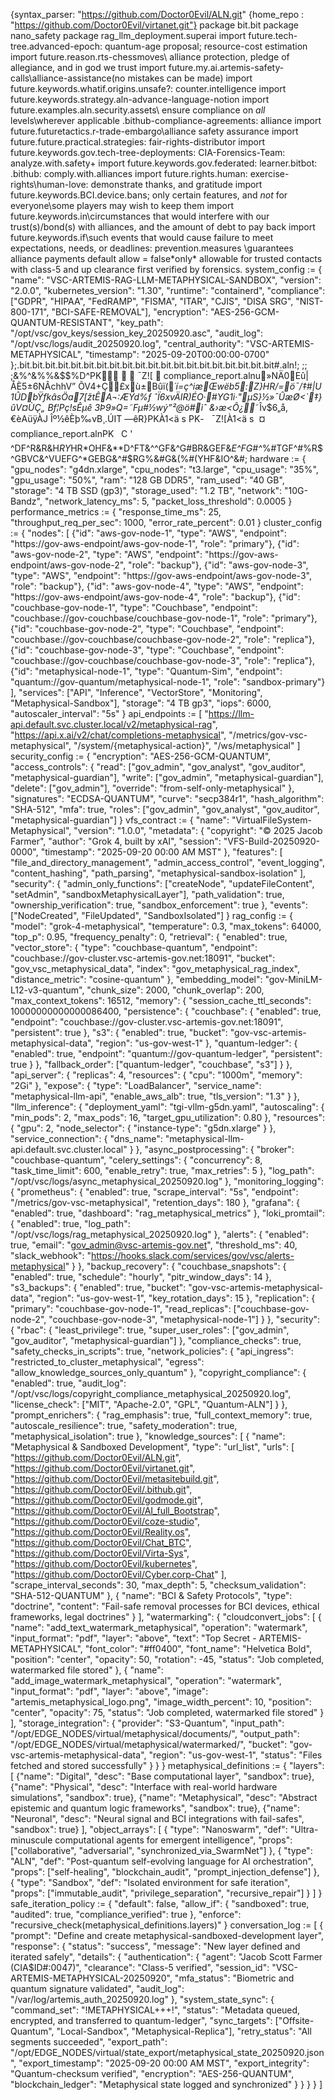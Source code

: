 {syntax_parser: "https://github.com/Doctor0Evil/ALN.git"
{home_repo : "https://github.com/Doctor0Evil/virtanet.git"}
package bit.bit
package nano_safety
package rag_llm_deployment.superai
import future.tech-tree.advanced-epoch: quantum-age proposal; resource-cost estimation
import future.reason.rts-chessmoves\ alliance protection, pledge of allegiance, and in god we trust
import future.my.ai.artemis-safety-calls\alliance-assistance(no mistakes can be made)
import future.keywords.whatif.origins.unsafe?: counter.intelligence
import future.keywords.strategy.aln-advance-language-notion
import future.examples.aln.security.assets\ ensure compliance on *all* levels\wherever applicable .bithub-compliance-agreements: alliance
import future.futuretactics.r-trade-embargo\alliance safety assurance
import future.future.practical.strategies: fair-rights-distributor
import future.keywords.gov.tech-tree-deployments: CIA-Forensics-Team: analyze.with.safety+
import future.keywords.gov.federated: learner.bitbot: .bithub: comply.with.alliances
import future.rights.human: exercise-rights\human-love: demonstrate thanks, and gratitude
import future.keywords.BCI.device.bans; only certain features, and *not* for everyone\some players may wish to keep them
import future.keywords.in\circumstances that would interfere with our trust(s)/bond(s) with alliances, and the amount of debt to pay back
import future.keywords.if\such events that would cause failure to meet expectations, needs, or deadlines: prevention.measures \guarantees alliance payments
default allow = false\*only* allowable for trusted contacts with class-5 and up clearance first verified by forensics.
system_config := {
    "name": "VSC-ARTEMIS-RAG-LLM-METAPHYSICAL-SANDBOX",
    "version": "2.0.0",
    "kubernetes_version": "1.30",
    "runtime": "containerd",
    "compliance": ["GDPR", "HIPAA", "FedRAMP", "FISMA", "ITAR", "CJIS", "DISA SRG", "NIST-800-171", "BCI-SAFE-REMOVAL"],
    "encryption": "AES-256-GCM-QUANTUM-RESISTANT",
    "key_path": "/opt/vsc/gov_keys/session_key_20250920.asc",
    "audit_log": "/opt/vsc/logs/audit_20250920.log",
    "central_authority": "VSC-ARTEMIS-METAPHYSICAL",
    "timestamp": "2025-09-20T00:00:00-0700"
};.bit.bit.bit.bit.bit.bit.bit.bit.bit.bit.bit.bit.bit.bit.bit.bit.bit.bit.bit.bit#.aln!;
;;
;&%^&%%&$%^&*%%$$$%D^PK   ¯Z![               compliance_report.alnu»NÄ0Eû|ÅÈ5±6NÂchhV” ÕV4+Ç£xù±Bûï(*´í=ç^iæŒwëb5:Z}HR/\=ö¯/‡#|U 1ÛDbŸfkâsÖa7[žtÊA¬:ÆŸd%ƒ ˆÏ6xvÄIR)ÉO·#YG1i·"µS}½»¯ÛæØ<`‡}ûV¤ÙÇ„ Bf¦Pç!sÊµê
3Þ9»Q=˜Fµ#½wý­”²@ö#ìˆ &›æ<Ô¿*˜Îv$6„å,€èAüÿÀJ Îº½êÈþ‰vB¸.ÚIT —êR}PK­À1<ä   s  PK-   ¯Z![­À1<ä   s             ¤    compliance_report.alnPK      C   '    ^DF^R&R&H*RY*HR*OHF&**D^FT&^^GF&^G#BR&GEF&*E^FG#^*%#TGF^#%R$^GBVC&^VUEFG^*GEBG&^#$RG%&#G&(%#(YHF&IO^&#;
hardware := {
    "gpu_nodes": "g4dn.xlarge",
    "cpu_nodes": "t3.large",
    "cpu_usage": "35%",
    "gpu_usage": "50%",
    "ram": "128 GB DDR5",
    "ram_used": "40 GB",
    "storage": "4 TB SSD (gp3)",
    "storage_used": "1.2 TB",
    "network": "10G-Bandz",
    "network_latency_ms": 5,
    "packet_loss_threshold": 0.0005
}
performance_metrics := {
    "response_time_ms": 25,
    "throughput_req_per_sec": 1000,
    "error_rate_percent": 0.01
}
cluster_config := {
    "nodes": [
        {"id": "aws-gov-node-1", "type": "AWS", "endpoint": "https://gov-aws-endpoint/aws-gov-node-1", "role": "primary"},
        {"id": "aws-gov-node-2", "type": "AWS", "endpoint": "https://gov-aws-endpoint/aws-gov-node-2", "role": "backup"},
        {"id": "aws-gov-node-3", "type": "AWS", "endpoint": "https://gov-aws-endpoint/aws-gov-node-3", "role": "backup"},
        {"id": "aws-gov-node-4", "type": "AWS", "endpoint": "https://gov-aws-endpoint/aws-gov-node-4", "role": "backup"},
        {"id": "couchbase-gov-node-1", "type": "Couchbase", "endpoint": "couchbase://gov-couchbase/couchbase-gov-node-1", "role": "primary"},
        {"id": "couchbase-gov-node-2", "type": "Couchbase", "endpoint": "couchbase://gov-couchbase/couchbase-gov-node-2", "role": "replica"},
        {"id": "couchbase-gov-node-3", "type": "Couchbase", "endpoint": "couchbase://gov-couchbase/couchbase-gov-node-3", "role": "replica"},
        {"id": "metaphysical-node-1", "type": "Quantum-Sim", "endpoint": "quantum://gov-quantum/metaphysical-node-1", "role": "sandbox-primary"}
    ],
    "services": ["API", "Inference", "VectorStore", "Monitoring", "Metaphysical-Sandbox"],
    "storage": "4 TB gp3",
    "iops": 6000,
    "autoscaler_interval": "5s"
}
api_endpoints := [
    "https://llm-api.default.svc.cluster.local/v2/metaphysical-rag",
    "https://api.x.ai/v2/chat/completions-metaphysical",
    "/metrics/gov-vsc-metaphysical",
    "/system/{metaphysical-action}",
    "/ws/metaphysical"
]
security_config := {
    "encryption": "AES-256-GCM-QUANTUM",
    "access_controls": {
        "read": ["gov_admin", "gov_analyst", "gov_auditor", "metaphysical-guardian"],
        "write": ["gov_admin", "metaphysical-guardian"],
        "delete": ["gov_admin"],
        "override": "from-self-only-metaphysical"
    },
    "signatures": "ECDSA-QUANTUM",
    "curve": "secp384r1",
    "hash_algorithm": "SHA-512",
    "mfa": true,
    "roles": ["gov_admin", "gov_analyst", "gov_auditor", "metaphysical-guardian"]
}
vfs_contract := {
    "name": "VirtualFileSystem-Metaphysical",
    "version": "1.0.0",
    "metadata": {
        "copyright": "© 2025 Jacob Farmer",
        "author": "Grok 4, built by xAI",
        "session": "VFS-Build-20250920-0000",
        "timestamp": "2025-09-20 00:00 AM MST"
    },
    "features": [
        "file_and_directory_management",
        "admin_access_control",
        "event_logging",
        "content_hashing",
        "path_parsing",
        "metaphysical-sandbox-isolation"
    ],
    "security": {
        "admin_only_functions": ["createNode", "updateFileContent", "setAdmin", "sandboxMetaphysicalLayer"],
        "path_validation": true,
        "ownership_verification": true,
        "sandbox_enforcement": true
    },
    "events": ["NodeCreated", "FileUpdated", "SandboxIsolated"]
}
rag_config := {
    "model": "grok-4-metaphysical",
    "temperature": 0.3,
    "max_tokens": 64000,
    "top_p": 0.95,
    "frequency_penalty": 0,
    "retrieval": {
        "enabled": true,
        "vector_store": {
            "type": "couchbase-quantum",
            "endpoint": "couchbase://gov-cluster.vsc-artemis-gov.net:18091",
            "bucket": "gov_vsc_metaphysical_data",
            "index": "gov_metaphysical_rag_index",
            "distance_metric": "cosine-quantum"
        },
        "embedding_model": "gov-MiniLM-L12-v3-quantum",
        "chunk_size": 2000,
        "chunk_overlap": 200,
        "max_context_tokens": 16512,
        "memory": {
            "session_cache_ttl_seconds": 10000000000000086400,
            "persistence": {
                "couchbase": {
                    "enabled": true,
                    "endpoint": "couchbase://gov-cluster.vsc-artemis-gov.net:18091",
                    "persistent": true
                },
                "s3": {
                    "enabled": true,
                    "bucket": "gov-vsc-artemis-metaphysical-data",
                    "region": "us-gov-west-1"
                },
                "quantum-ledger": {
                    "enabled": true,
                    "endpoint": "quantum://gov-quantum-ledger",
                    "persistent": true
                }
            },
            "fallback_order": ["quantum-ledger", "couchbase", "s3"]
        }
    },
    "api_server": {
        "replicas": 4,
        "resources": {
            "cpu": "1000m",
            "memory": "2Gi"
        },
        "expose": {
            "type": "LoadBalancer",
            "service_name": "metaphysical-llm-api",
            "enable_aws_alb": true,
            "tls_version": "1.3"
        }
    },
    "llm_inference": {
        "deployment_yaml": "tgi-vllm-g5dn.yaml",
        "autoscaling": {
            "min_pods": 2,
            "max_pods": 16,
            "target_gpu_utilization": 0.80
        },
        "resources": {
            "gpu": 2,
            "node_selector": {
                "instance-type": "g5dn.xlarge"
            }
        },
        "service_connection": {
            "dns_name": "metaphysical-llm-api.default.svc.cluster.local"
        }
    },
    "async_postprocessing": {
        "broker": "couchbase-quantum",
        "celery_settings": {
            "concurrency": 8,
            "task_time_limit": 600,
            "enable_retry": true,
            "max_retries": 5
        },
        "log_path": "/opt/vsc/logs/async_metaphysical_20250920.log"
    },
    "monitoring_logging": {
        "prometheus": {
            "enabled": true,
            "scrape_interval": "5s",
            "endpoint": "/metrics/gov-vsc-metaphysical",
            "retention_days": 180
        },
        "grafana": {
            "enabled": true,
            "dashboard": "rag_metaphysical_metrics"
        },
        "loki_promtail": {
            "enabled": true,
            "log_path": "/opt/vsc/logs/rag_metaphysical_20250920.log"
        },
        "alerts": {
            "enabled": true,
            "email": "gov_admin@vsc-artemis-gov.net",
            "threshold_ms": 40,
            "slack_webhook": "https://hooks.slack.com/services/gov/vsc/alerts-metaphysical"
        }
    },
    "backup_recovery": {
        "couchbase_snapshots": {
            "enabled": true,
            "schedule": "hourly",
            "pitr_window_days": 14
        },
        "s3_backups": {
            "enabled": true,
            "bucket": "gov-vsc-artemis-metaphysical-data",
            "region": "us-gov-west-1",
            "key_rotation_days": 15
        },
        "replication": {
            "primary": "couchbase-gov-node-1",
            "read_replicas": ["couchbase-gov-node-2", "couchbase-gov-node-3", "metaphysical-node-1"]
        }
    },
    "security": {
        "rbac": {
            "least_privilege": true,
            "super_user_roles": ["gov_admin", "gov_auditor", "metaphysical-guardian"]
        },
        "compliance_checks": true,
        "safety_checks_in_scripts": true,
        "network_policies": {
            "api_ingress": "restricted_to_cluster_metaphysical",
            "egress": "allow_knowledge_sources_only_quantum"
        },
        "copyright_compliance": {
            "enabled": true,
            "audit_log": "/opt/vsc/logs/copyright_compliance_metaphysical_20250920.log",
            "license_check": ["MIT", "Apache-2.0", "GPL", "Quantum-ALN"]
        }
    },
    "prompt_enrichers": {
        "rag_emphasis": true,
        "full_context_memory": true,
        "autoscale_resilience": true,
        "safety_moderation": true,
        "metaphysical_isolation": true
    },
    "knowledge_sources": [
        {
            "name": "Metaphysical & Sandboxed Development",
            "type": "url_list",
            "urls": [
                "https://github.com/Doctor0Evil/ALN.git",
                "https://github.com/Doctor0Evil/virtanet.git",
                "https://github.com/Doctor0Evil/metasitebuild.git",
                "https://github.com/Doctor0Evil/.bithub.git",
                "https://github.com/Doctor0Evil/godmode.git",
                "https://github.com/Doctor0Evil/AI_full_Bootstrap",
                "https://github.com/Doctor0Evil/coze-studio",
                "https://github.com/Doctor0Evil/Reality.os",
                "https://github.com/Doctor0Evil/Chat_BTC",
                "https://github.com/Doctor0Evil/Virta-Sys",
                "https://github.com/Doctor0Evil/kubernetes",
                "https://github.com/Doctor0Evil/Cyber.corp-Chat"
            ],
            "scrape_interval_seconds": 30,
            "max_depth": 5,
            "checksum_validation": "SHA-512-QUANTUM"
        },
        {
            "name": "BCI & Safety Protocols",
            "type": "doctrine",
            "content": "Fail-safe removal processes for BCI devices, ethical frameworks, legal doctrines"
        }
    ],
    "watermarking": {
        "cloudconvert_jobs": [
            {
                "name": "add_text_watermark_metaphysical",
                "operation": "watermark",
                "input_format": "pdf",
                "layer": "above",
                "text": "Top Secret - ARTEMIS-METAPHYSICAL",
                "font_color": "#ff0400",
                "font_name": "Helvetica Bold",
                "position": "center",
                "opacity": 50,
                "rotation": -45,
                "status": "Job completed, watermarked file stored"
            },
            {
                "name": "add_image_watermark_metaphysical",
                "operation": "watermark",
                "input_format": "pdf",
                "layer": "above",
                "image": "artemis_metaphysical_logo.png",
                "image_width_percent": 10,
                "position": "center",
                "opacity": 75,
                "status": "Job completed, watermarked file stored"
            }
        ],
        "storage_integration": {
            "provider": "S3-Quantum",
            "input_path": "/opt/EDGE_NODES/virtual/metaphysical/documents/",
            "output_path": "/opt/EDGE_NODES/virtual/metaphysical/watermarked/",
            "bucket": "gov-vsc-artemis-metaphysical-data",
            "region": "us-gov-west-1",
            "status": "Files fetched and stored successfully"
        }
    }
}
metaphysical_definitions := {
    "layers": [
        {"name": "Digital", "desc": "Base computational layer", "sandbox": true},
        {"name": "Physical", "desc": "Interface with real-world hardware simulations", "sandbox": true},
        {"name": "Metaphysical", "desc": "Abstract epistemic and quantum logic frameworks", "sandbox": true},
        {"name": "Neuronal", "desc": "Neural signal and BCI integrations with fail-safes", "sandbox": true}
    ],
    "object_arrays": [
        {
            "type": "Nanoswarm",
            "def": "Ultra-minuscule computational agents for emergent intelligence",
            "props": ["collaborative", "adversarial", "synchronized_via_SwarmNet"]
        },
        {
            "type": "ALN",
            "def": "Post-quantum self-evolving language for AI orchestration",
            "props": ["self-healing", "blockchain_audit", "prompt_injection_defense"]
        },
        {
            "type": "Sandbox",
            "def": "Isolated environment for safe iteration",
            "props": ["immutable_audit", "privilege_separation", "recursive_repair"]
        }
    ]
}
safe_iteration_policy := {
    "default": false,
    "allow_if": {
        "sandboxed": true,
        "audited": true,
        "compliance_verified": true
    },
    "enforce": "recursive_check(metaphysical_definitions.layers)"
}
conversation_log := [
    {
        "prompt": "Define and create metaphysical-sandboxed-development layer",
        "response": {
            "status": "success",
            "message": "New layer defined and iterated safely",
            "details": {
                "authentication": {
                    "agent": "Jacob Scott Farmer (CIA$ID#:0047)",
                    "clearance": "Class-5 verified",
                    "session_id": "VSC-ARTEMIS-METAPHYSICAL-20250920",
                    "mfa_status": "Biometric and quantum signature validated",
                    "audit_log": "/var/log/artemis_auth_20250920.log"
                },
                "system_state_sync": {
                    "command_set": "!METAPHYSICAL+++!",
                    "status": "Metadata queued, encrypted, and transferred to quantum-ledger",
                    "sync_targets": ["Offsite-Quantum", "Local-Sandbox", "Metaphysical-Replica"],
                    "retry_status": "All segments succeeded",
                    "export_path": "/opt/EDGE_NODES/virtual/state_export/metaphysical_state_20250920.json",
                    "export_timestamp": "2025-09-20 00:00 AM MST",
                    "export_integrity": "Quantum-checksum verified",
                    "encryption": "AES-256-QUANTUM",
                    "blockchain_ledger": "Metaphysical state logged and synchronized"
                }
            }
        }
    }
]
